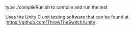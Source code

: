 type ./compileRun.sh to compile and run the test

Uses the Unity C unit testing software that can be found at :https://github.com/ThrowTheSwitch/Unity
